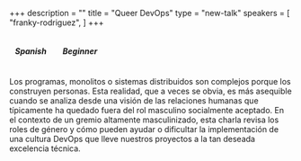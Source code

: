 +++
description = ""
title = "Queer DevOps"
type = "new-talk"
speakers = [
        "franky-rodriguez",
]
+++
<p></p>
<i class="fa fa-language fa-lg"></i><h5 style="display: inline-block; margin-left: 10px;">Spanish</h5>
<i class="fa fa-bar-chart fa-lg" style="margin-left: 15px;"></i><h5 style="display: inline-block; margin-left: 10px;">Beginner</h5>
<p></p>
Los programas, monolitos o sistemas distribuidos son complejos porque los construyen personas. Esta realidad, que a veces se obvia, es más asequible cuando se analiza desde una visión de las relaciones humanas que típicamente ha quedado fuera del rol masculino socialmente aceptado. En el contexto de un gremio altamente masculinizado, esta charla revisa los roles de género y cómo pueden ayudar o dificultar la implementación de una cultura DevOps que lleve nuestros proyectos a la tan deseada excelencia técnica.